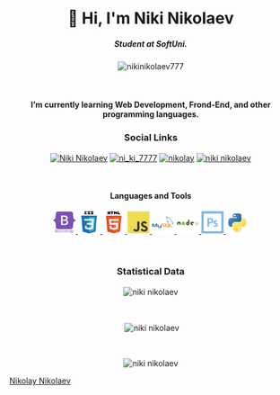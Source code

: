 <h1 align="center">👋 Hi, I'm Niki Nikolaev</h1>
<h5 align="center">Student at SoftUni.</h3>

<p align="center"></h3> <img src="https://komarev.com/ghpvc/?username=nikolaynikolaev777&label=Profile%20views&color=5E1C73&style=flat" alt="nikinikolaev777" /></p>

<br>

<h4 align="center">I’m currently learning Web Development, Frond-End, and other programming languages.</h4>

<h3 align="center">Social Links</h3> 
    <p align="center">
        <a href="https://www.facebook.com/profile.php?id=100025235076249" target="_blank"><img align="center"
            src="https://raw.githubusercontent.com/rahuldkjain/github-profile-readme-generator/master/src/images/icons/Social/facebook.svg"
            alt="Niki Nikolaev" height="25" width="30" /></a>
        <a href="https://www.instagram.com/ni_ki_7777/" target="_blank"><img align="center"
            src="https://raw.githubusercontent.com/rahuldkjain/github-profile-readme-generator/master/src/images/icons/Social/instagram.svg"
            alt="ni_ki_7777" height="25" width="30" /></a>
        <a href="https://twitter.com/Nikolay03442064" target="_blank"><img align="center"
            src="https://raw.githubusercontent.com/rahuldkjain/github-profile-readme-generator/master/src/images/icons/Social/twitter.svg"
            alt="nikolay" height="25" width="30" /></a>
        <a href="https://www.linkedin.com/in/nikolay-nikolaev-142934231/" target="_blank"><img align="center"
            src="https://raw.githubusercontent.com/rahuldkjain/github-profile-readme-generator/master/src/images/icons/Social/linked-in-alt.svg"
            alt="niki nikolaev" height="25" width="30" /></a>
    </p>

<br>

<h4 align="center">Languages and Tools</h4>
    <p align="center">
        <a href="https://getbootstrap.com" target="_blank" rel="noreferrer">
            <img src="https://raw.githubusercontent.com/devicons/devicon/master/icons/bootstrap/bootstrap-plain-wordmark.svg"
            alt="bootstrap" width="40" height="40" /> </a>
        <a href="https://www.w3schools.com/css/" target="_blank" rel="noreferrer">
            <img src="https://raw.githubusercontent.com/devicons/devicon/master/icons/css3/css3-original-wordmark.svg"
            alt="css3" width="40" height="40" /> </a>
        <a href="https://www.w3.org/html/" target="_blank" rel="noreferrer">
            <img src="https://raw.githubusercontent.com/devicons/devicon/master/icons/html5/html5-original-wordmark.svg"
            alt="html5" width="40" height="40" /> </a> 
        <a href="https://developer.mozilla.org/en-US/docs/Web/JavaScript" target="_blank" rel="noreferrer">
            <img src="https://raw.githubusercontent.com/devicons/devicon/master/icons/javascript/javascript-original.svg"
            alt="javascript" width="40" height="40" /> </a> 
        <a href="https://www.mysql.com/" target="_blank" rel="noreferrer">
            <img src="https://raw.githubusercontent.com/devicons/devicon/master/icons/mysql/mysql-original-wordmark.svg"
            alt="mysql" width="40" height="40" /> </a> </a>
        <a href="https://nodejs.org" target="_blank" rel="noreferrer">
            <img src="https://raw.githubusercontent.com/devicons/devicon/master/icons/nodejs/nodejs-original-wordmark.svg"
            alt="nodejs" width="40" height="40" /> </a>
        <a href="https://www.photoshop.com/en" target="_blank" rel="noreferrer">
            <img src="https://raw.githubusercontent.com/devicons/devicon/master/icons/photoshop/photoshop-line.svg"
            alt="photoshop" width="40" height="40" /> </a>
        <a href="https://www.python.org" target="_blank" rel="noreferrer">
            <img src="https://raw.githubusercontent.com/devicons/devicon/master/icons/python/python-original.svg"
            alt="python" width="40" height="40" /> </a>
    </p>

<br>

<h3 align="center">Statistical Data</h3>
    <p align="center">
        <img align="center" src="https://github-readme-stats.vercel.app/api/top-langs?username=nikolaynikolaev777&show_icons=true&locale=en&bg_color=ffffff&text_color=000000&layout=compact" alt="niki nikolaev" bg_color=#808080/></p>

<br>

<p align="center">&nbsp;<img align="center" src="https://github-readme-stats.vercel.app/api?username=nikolaynikolaev777&show_icons=true&locale=en&bg_color=232323&text_color=ffffff&repo=myProject"
    alt="niki nikolaev" /></p>

<br>

<p align="center"><img align="center" src="https://github-readme-streak-stats.herokuapp.com/?user=nikolaynikolaev777&theme=dark&background=0d1117&date_format=M%20j%5B%2C%20Y%5D" alt="niki nikolaev" /></p>

[Nikolay Nikolaev](https://github.com/nikolaynikolaev777)

